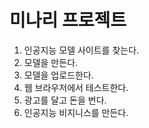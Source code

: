 
# 미나리 프로젝트
1. 인공지능 모델 사이트를 찾는다.
2. 모델을 만든다.
3. 모델을 업로드한다.
4. 웹 브라우저에서 테스트한다.
5. 광고를 달고 돈을 번다.
6. 인공지능 비지니스를 만든다.
